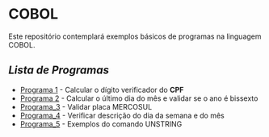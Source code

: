 # COBOL

Este repositório contemplará exemplos básicos de programas na linguagem COBOL.

## _Lista de Programas_

- [Programa 1] - Calcular o dígito verificador do **CPF**
- [Programa 2] - Calcular o último dia do mês e validar se o ano é bissexto
- [Programa_3] - Validar placa MERCOSUL
- [Programa_4] - Verificar descrição do dia da semana e do mês
- [Programa_5] - Exemplos do comando UNSTRING

[//]: #
    [Programa 1]: <https://github.com/vitorbarbieri/COBOL/blob/main/Programa_1.cbl>
    [Programa 2]: <https://github.com/vitorbarbieri/COBOL/blob/main/Programa_2.cbl>
    [Programa_3]: <https://github.com/vitorbarbieri/COBOL/blob/main/Programa_3.cbl>
    [Programa_4]: <https://github.com/vitorbarbieri/COBOL/blob/main/Programa_4.cbl>
    [Programa_5]: <https://github.com/vitorbarbieri/COBOL/blob/main/Programa_5.cbl>
